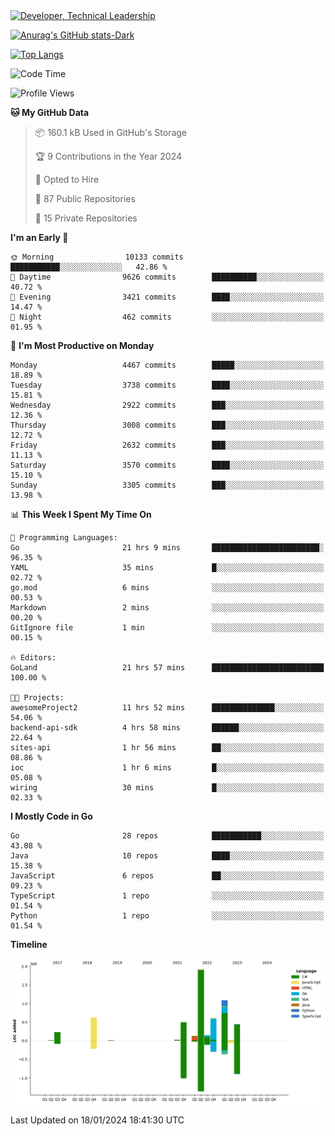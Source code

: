 <div>
  <a href="https://www.linkedin.com/in/arielpineiro/" target="_blank" rel="nofollow noopener noreferrer">
    <img src="https://img.shields.io/badge/-LinkedIn-%230077B5?style=for-the-badge&logo=linkedin&logoColor=white" alt="Developer, Technical Leadership" title="Ariel Piñeiro">
  </a>
</div>

[![Anurag's GitHub stats-Dark](https://github-readme-stats.vercel.app/api?username=arielsrv&show_icons=true&theme=dark#gh-dark-mode-only)](https://github.com/anuraghazra/github-readme-stats#gh-dark-mode-only)

[![Top Langs](https://github-readme-stats.vercel.app/api/top-langs/?username=arielsrv&layout=compact&langs_count=10&theme=dark#gh-dark-mode-only)](https://github.com/anuraghazra/github-readme-stats&theme=dark#gh-dark-mode-only)

<!--START_SECTION:waka-->
![Code Time](http://img.shields.io/badge/Code%20Time-456%20hrs%2039%20mins-blue)

![Profile Views](http://img.shields.io/badge/Profile%20Views-1-blue)

**🐱 My GitHub Data** 

> 📦 160.1 kB Used in GitHub's Storage 
 > 
> 🏆 9 Contributions in the Year 2024
 > 
> 💼 Opted to Hire
 > 
> 📜 87 Public Repositories 
 > 
> 🔑 15 Private Repositories 
 > 
**I'm an Early 🐤** 

```text
🌞 Morning                10133 commits       ███████████░░░░░░░░░░░░░░   42.86 % 
🌆 Daytime                9626 commits        ██████████░░░░░░░░░░░░░░░   40.72 % 
🌃 Evening                3421 commits        ████░░░░░░░░░░░░░░░░░░░░░   14.47 % 
🌙 Night                  462 commits         ░░░░░░░░░░░░░░░░░░░░░░░░░   01.95 % 
```
📅 **I'm Most Productive on Monday** 

```text
Monday                   4467 commits        █████░░░░░░░░░░░░░░░░░░░░   18.89 % 
Tuesday                  3738 commits        ████░░░░░░░░░░░░░░░░░░░░░   15.81 % 
Wednesday                2922 commits        ███░░░░░░░░░░░░░░░░░░░░░░   12.36 % 
Thursday                 3008 commits        ███░░░░░░░░░░░░░░░░░░░░░░   12.72 % 
Friday                   2632 commits        ███░░░░░░░░░░░░░░░░░░░░░░   11.13 % 
Saturday                 3570 commits        ████░░░░░░░░░░░░░░░░░░░░░   15.10 % 
Sunday                   3305 commits        ███░░░░░░░░░░░░░░░░░░░░░░   13.98 % 
```


📊 **This Week I Spent My Time On** 

```text
💬 Programming Languages: 
Go                       21 hrs 9 mins       ████████████████████████░   96.35 % 
YAML                     35 mins             █░░░░░░░░░░░░░░░░░░░░░░░░   02.72 % 
go.mod                   6 mins              ░░░░░░░░░░░░░░░░░░░░░░░░░   00.53 % 
Markdown                 2 mins              ░░░░░░░░░░░░░░░░░░░░░░░░░   00.20 % 
GitIgnore file           1 min               ░░░░░░░░░░░░░░░░░░░░░░░░░   00.15 % 

🔥 Editors: 
GoLand                   21 hrs 57 mins      █████████████████████████   100.00 % 

🐱‍💻 Projects: 
awesomeProject2          11 hrs 52 mins      ██████████████░░░░░░░░░░░   54.06 % 
backend-api-sdk          4 hrs 58 mins       ██████░░░░░░░░░░░░░░░░░░░   22.64 % 
sites-api                1 hr 56 mins        ██░░░░░░░░░░░░░░░░░░░░░░░   08.86 % 
ioc                      1 hr 6 mins         █░░░░░░░░░░░░░░░░░░░░░░░░   05.08 % 
wiring                   30 mins             █░░░░░░░░░░░░░░░░░░░░░░░░   02.33 % 
```

**I Mostly Code in Go** 

```text
Go                       28 repos            ███████████░░░░░░░░░░░░░░   43.08 % 
Java                     10 repos            ████░░░░░░░░░░░░░░░░░░░░░   15.38 % 
JavaScript               6 repos             ██░░░░░░░░░░░░░░░░░░░░░░░   09.23 % 
TypeScript               1 repo              ░░░░░░░░░░░░░░░░░░░░░░░░░   01.54 % 
Python                   1 repo              ░░░░░░░░░░░░░░░░░░░░░░░░░   01.54 % 
```



**Timeline**

![Lines of Code chart](https://raw.githubusercontent.com/arielsrv/arielsrv/main/assets/bar_graph.png)


 Last Updated on 18/01/2024 18:41:30 UTC
<!--END_SECTION:waka-->

